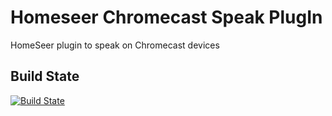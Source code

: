 Homeseer Chromecast Speak PlugIn
=====================================
HomeSeer plugin to speak on Chromecast devices


Build State
-----------
[![Build State](https://ci.appveyor.com/api/projects/status/github/dk307/HSPI_ChromecastSpeak?branch=master&svg=true)](https://ci.appveyor.com/project/dk307/HSPI_ChromecastSpeak/build/artifacts?branch=master)

  